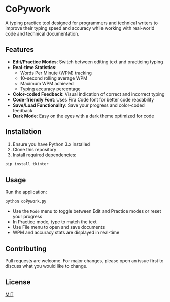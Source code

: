 # CoPywork

A typing practice tool designed for programmers and technical writers to improve their typing speed and accuracy while working with real-world code and technical documentation.

## Features

- **Edit/Practice Modes**: Switch between editing text and practicing typing
- **Real-time Statistics**: 
  - Words Per Minute (WPM) tracking
  - 10-second rolling average WPM
  - Maximum WPM achieved
  - Typing accuracy percentage
- **Color-coded Feedback**: Visual indication of correct and incorrect typing
- **Code-friendly Font**: Uses Fira Code font for better code readability
- **Save/Load Functionality**: Save your progress and color-coded feedback
- **Dark Mode**: Easy on the eyes with a dark theme optimized for code

## Installation

1. Ensure you have Python 3.x installed
2. Clone this repository
3. Install required dependencies:
```bash
pip install tkinter
```

## Usage

Run the application:
```bash
python coPywork.py
```

- Use the `Mode` menu to toggle between Edit and Practice modes or reset your progress
- In Practice mode, type to match the text
- Use File menu to open and save documents
- WPM and accuracy stats are displayed in real-time

## Contributing

Pull requests are welcome. For major changes, please open an issue first to discuss what you would like to change.

## License

[MIT](https://choosealicense.com/licenses/mit/)

